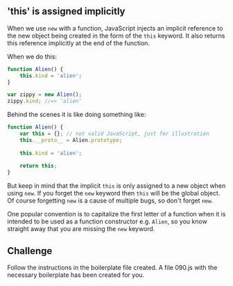 'this' is assigned implicitly
-------------------

When we use `new` with a function, JavaScript injects an implicit reference to the new object being created in the form of the `this` keyword. It also returns this reference implicitly at the end of the function.

When we do this:

```js
function Alien() {
	this.kind = 'alien';
}

var zippy = new Alien();
zippy.kind; //=> 'alien'
```

Behind the scenes it is like doing something like:

```js
function Alien() {
	var this = {}; // not valid JavaScript, just for illustration
	this.__proto__ = Alien.prototype;
	
	this.kind = 'alien';
	
	return this;
}
```

But keep in mind that the implicit `this` is only assigned to a new object when using `new`. If you forget the `new` keyword then `this` will be the global object. Of course forgetting `new` is a cause of multiple bugs, so don't forget `new`.

One popular convention is to capitalize the first letter of a function when it is intended to be used as a function constructor e.g. `Alien`, so you know straight away that you are missing the `new` keyword.

Challenge
---------

Follow the instructions in the boilerplate file created.
A file 090.js with the necessary boilerplate has been created for you.


